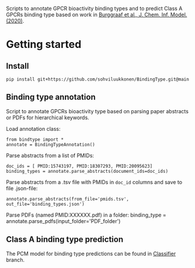 
Scripts to annotate GPCR bioactivity binding types and to predict Class A GPCRs binding type based on work in [Burggraaf et al., J. Chem. Inf. Model. (2020)](https://doi.org/10.1021/acs.jcim.0c00695).

# Getting started

## Install

    pip install git+https://github.com/sohviluukkonen/BindingType.git@main

## Binding type annotation

Script to annotate GPCRs bioactivity type based on parsing paper abstracts or PDFs for hierarchical keywords.

Load annotation class: 

    from bindtype import *
    annotate = BindingTypeAnnotation()

Parse abstracts from a list of PMIDs:

    doc_ids = [ PMID:15743197, PMID:18307293, PMID:20095623]
    binding_types = annotate.parse_abstracts(document_ids=doc_ids)

Parse abstracts from a .tsv file with PMIDs in `doc_id` columns and save to file .json-file:

    annotate.parse_abstracts(from_file='pmids.tsv', out_file='binding_types.json')

Parse PDFs (named PMID:XXXXXX.pdf) in a folder:
    binding_type = annotate.parse_pdfs(input_folder='PDF_folder')


## Class A binding type prediction

The PCM model for binding type predictions can be found in [Classifier](/github/BindingType/tree/Classifier) branch.